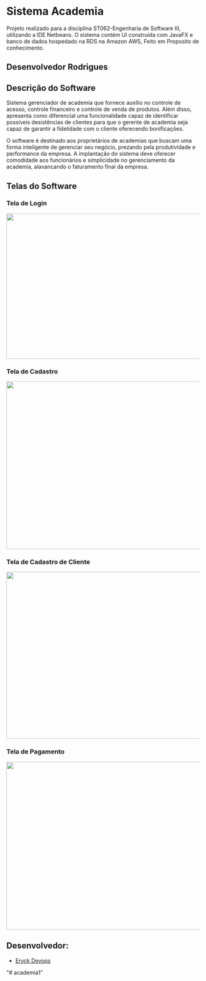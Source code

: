 # Sistema Academia
Projeto realizado para a disciplina ST062-Engenharia de Software III, utilizando a IDE Netbeans.
O sistema contém UI construída com JavaFX e banco de dados hospedado na RDS na Amazon AWS, Feito em Proposito de conhecimento.

## Desenvolvedor Rodrigues

## Descrição do Software
Sistema gerenciador de academia que fornece auxílio no controle de acesso, controle financeiro e controle de venda de produtos. Além disso, apresenta como diferencial uma funcionalidade capaz de identificar possíveis desistências de clientes para que o gerente de academia seja capaz de garantir a fidelidade com o cliente oferecendo bonificações. 

O software é destinado aos proprietários de academias que buscam uma forma inteligente de gerenciar seu negócio, prezando pela produtividade e performance da empresa. A implantação do sistema deve oferecer comodidade aos funcionários e simplicidade no gerenciamento da academia, alavancando o faturamento final da empresa.

## Telas do Software
### Tela de Login
<p align="center">
<img src="https://raw.githubusercontent.com/PedroBernini/Sistema-Academia/master/Telas%20de%20Exemplo/Tela%20de%20Login.jpg" text_align="center" width="600" height="379">
</p>

### Tela de Cadastro
<p align="center">
<img src="https://raw.githubusercontent.com/PedroBernini/Sistema-Academia/master/Telas%20de%20Exemplo/Tela%20de%20Cadastro.jpg" text_align="center" width="800" height="438">
</p>

### Tela de Cadastro de Cliente
<p align="center">
<img src="https://raw.githubusercontent.com/PedroBernini/Sistema-Academia/master/Telas%20de%20Exemplo/Cadastro%20de%20Cliente.jpg" text_align="center" width="800" height="436">
</p>

### Tela de Pagamento
<p align="center">
<img src="https://raw.githubusercontent.com/PedroBernini/Sistema-Academia/master/Telas%20de%20Exemplo/Tela%20de%20Pagamento.jpg" text_align="center" width="800" height="438">
</p>

## Desenvolvedor:
- [Eryck Devops](https://github.com/eryckdevops)

"# academia1" 
